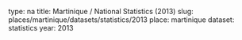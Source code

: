 type: na
title: Martinique / National Statistics (2013)
slug: places/martinique/datasets/statistics/2013
place: martinique
dataset: statistics
year: 2013
